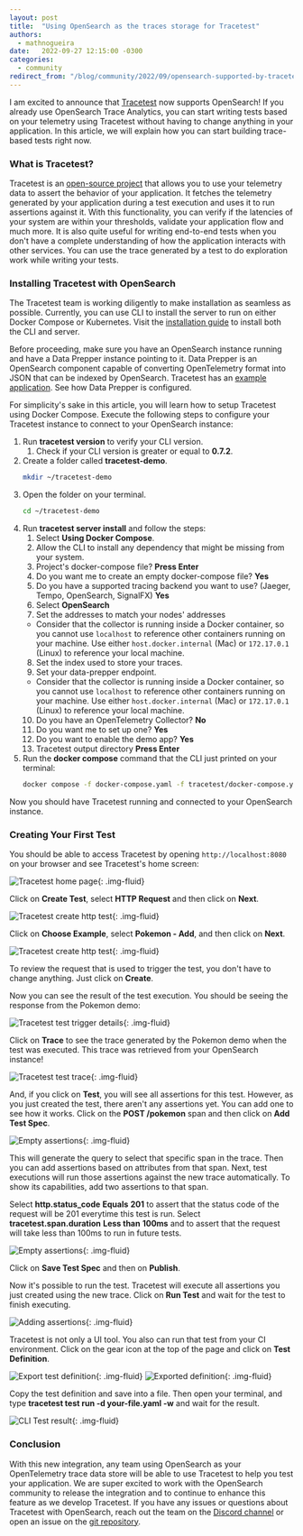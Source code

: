 ```yaml
---
layout: post
title:  "Using OpenSearch as the traces storage for Tracetest"
authors:
  - mathnogueira
date:   2022-09-27 12:15:00 -0300
categories:
  - community
redirect_from: "/blog/community/2022/09/opensearch-supported-by-tracetest/"
---
```


I am excited to announce that [Tracetest](https://tracetest.io) now supports OpenSearch! If you already use OpenSearch Trace Analytics, you can start writing tests based on your telemetry using Tracetest without having to change anything in your application. In this article, we will explain how you can start building trace-based tests right now.

### What is Tracetest?

Tracetest is an [open-source project](https://github.com/kubeshop/tracetest) that allows you to use your telemetry data to assert the behavior of your application. It fetches the telemetry generated by your application during a test execution and uses it to run assertions against it. With this functionality, you can verify if the latencies of your system are within your thresholds, validate your application flow and much more. It is also quite useful for writing end-to-end tests when you don't have a complete understanding of how the application interacts with other services. You can use the trace generated by a test to do exploration work while writing your tests.

### Installing Tracetest with OpenSearch

The Tracetest team is working diligently to make installation as seamless as possible. Currently, you can use CLI to install the server to run on either Docker Compose or Kubernetes. Visit the [installation guide](https://tracetest.io/download) to install both the CLI and server.

Before proceeding, make sure you have an OpenSearch instance running and have a Data Prepper instance pointing to it. Data Prepper is an OpenSearch component capable of converting OpenTelemetry format into JSON that can be indexed by OpenSearch. Tracetest has an [example application](https://github.com/kubeshop/tracetest/tree/main/examples/tracetest-opensearch). See how Data Prepper is configured.

For simplicity's sake in this article, you will learn how to setup Tracetest using Docker Compose. Execute the following steps to configure your Tracetest instance to connect to your OpenSearch instance:

1. Run **tracetest version** to verify your CLI version.
    1. Check if your CLI version is greater or equal to **0.7.2**.
2. Create a folder called **tracetest-demo**.
    ```sh
    mkdir ~/tracetest-demo
    ```
3. Open the folder on your terminal.
    ```sh
    cd ~/tracetest-demo
    ```
4. Run **tracetest server install** and follow the steps:
    1. Select **Using Docker Compose**.
    2. Allow the CLI to install any dependency that might be missing from your system.
    3. Project's docker-compose file? **Press Enter**
    4. Do you want me to create an empty docker-compose file? **Yes**
    5. Do you have a supported tracing backend you want to use? (Jaeger, Tempo, OpenSearch, SignalFX) **Yes**
    6. Select **OpenSearch**
    7. Set the addresses to match your nodes' addresses
      * Consider that the collector is running inside a Docker container, so you cannot use `localhost` to reference other containers running on your machine. Use either `host.docker.internal` (Mac) or `172.17.0.1` (Linux) to reference your local machine.
    8. Set the index used to store your traces.
    9. Set your data-prepper endpoint.
      * Consider that the collector is running inside a Docker container, so you cannot use `localhost` to reference other containers running on your machine. Use either `host.docker.internal` (Mac) or `172.17.0.1` (Linux) to reference your local machine.
    10. Do you have an OpenTelemetry Collector? **No**
    11. Do you want me to set up one? **Yes**
    12. Do you want to enable the demo app? **Yes**
    13. Tracetest output directory **Press Enter**
5. Run the **docker compose** command that the CLI just printed on your terminal:
    ```sh
    docker compose -f docker-compose.yaml -f tracetest/docker-compose.yaml up -d
    ```

Now you should have Tracetest running and connected to your OpenSearch instance.

### Creating Your First Test

You should be able to access Tracetest by opening `http://localhost:8080` on your browser and see Tracetest's home screen:

![Tracetest home page](/assets/media/tutorials/tracetest/home.png){: .img-fluid}

Click on **Create Test**, select **HTTP Request** and then click on **Next**.

![Tracetest create http test](/assets/media/tutorials/tracetest/http_test.png){: .img-fluid}

Click on **Choose Example**, select **Pokemon - Add**, and then click on **Next**.

![Tracetest create http test](/assets/media/tutorials/tracetest/create_test_from_example.png){: .img-fluid}

To review the request that is used to trigger the test, you don't have to change anything. Just click on **Create**.

Now you can see the result of the test execution. You should be seeing the response from the Pokemon demo:

![Tracetest test trigger details](/assets/media/tutorials/tracetest/test_trigger.png){: .img-fluid}

Click on **Trace** to see the trace generated by the Pokemon demo when the test was executed. This trace was retrieved from your OpenSearch instance!

![Tracetest test trace](/assets/media/tutorials/tracetest/test_trace.png){: .img-fluid}

And, if you click on **Test**, you will see all assertions for this test. However, as you just created the test, there aren't any assertions yet. You can add one to see how it works. Click on the **POST /pokemon** span and then click on **Add Test Spec**.

![Empty assertions](/assets/media/tutorials/tracetest/empty_assertions.png){: .img-fluid}

This will generate the query to select that specific span in the trace. Then you can add assertions based on attributes from that span. Next, test executions will run those assertions against the new trace automatically. To show its capabilities, add two assertions to that span.

Select **http.status_code** **Equals** **201** to assert that the status code of the request will be 201 everytime this test is run.
Select **tracetest.span.duration** **Less than** **100ms** and to assert that the request will take less than 100ms to run in future tests.

![Empty assertions](/assets/media/tutorials/tracetest/adding_assertions.png){: .img-fluid}

Click on **Save Test Spec** and then on **Publish**.

Now it's possible to run the test. Tracetest will execute all assertions you just created using the new trace. Click on **Run Test** and wait for the test to finish executing.

![Adding assertions](/assets/media/tutorials/tracetest/test_rerun.png){: .img-fluid}

Tracetest is not only a UI tool. You also can run that test from your CI environment. Click on the gear icon at the top of the page and click on **Test Definition**.

![Export test definition](/assets/media/tutorials/tracetest/test_definition.png){: .img-fluid}
![Exported definition](/assets/media/tutorials/tracetest/exported_test_definition.png){: .img-fluid}

Copy the test definition and save into a file. Then open your terminal, and type **tracetest test run -d your-file.yaml -w** and wait for the result.

![CLI Test result](/assets/media/tutorials/tracetest/cli_test_result.png){: .img-fluid}

### Conclusion

With this new integration, any team using OpenSearch as your OpenTelemetry trace data store will be able to use Tracetest to help you test your application. We are super excited to work with the OpenSearch community to release the integration and to continue to enhance this feature as we develop Tracetest. If you have any issues or questions about Tracetest with OpenSearch, reach out the team on the [Discord channel](https://discord.gg/5mZm6bMx) or open an issue on the [git repository](https://github.com/kubeshop/tracetest).
